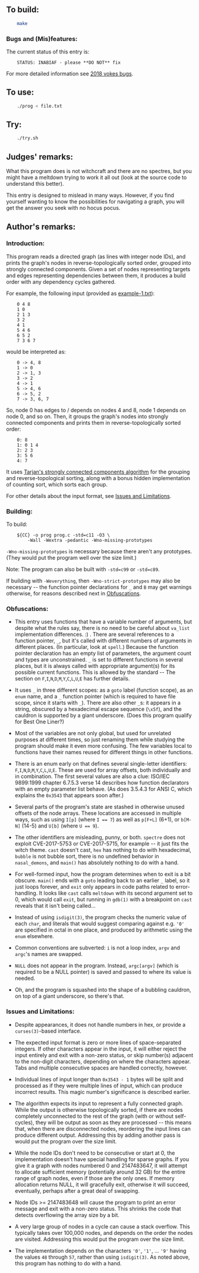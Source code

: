 ## To build:

```sh
    make
```


### Bugs and (Mis)features:

The current status of this entry is:

```
    STATUS: INABIAF - please **DO NOT** fix
```

For more detailed information see [2018 vokes bugs](../../bugs.html#2018_vokes).


## To use:

```sh
    ./prog < file.txt
```


## Try:

```sh
    ./try.sh
```


## Judges' remarks:

What this program does is not witchcraft and there are no spectres, but you
might have a meltdown trying to work it all out (look at the source code to
understand this better).

This entry is designed to mislead in many ways. However, if you find yourself
wanting to know the possibilities for navigating a graph, you will get the
answer you seek with no hocus pocus.


## Author's remarks:

### Introduction:

This program reads a directed graph (as lines with integer node IDs),
and prints the graph's nodes in reverse-topologically sorted order,
grouped into strongly connected components. Given a set of nodes
representing targets and edges representing dependencies between them,
it produces a build order with any dependency cycles gathered.

For example, the following input (provided as [example-1.txt](example-1.txt)):

```
    0 4 8
    1 0
    2 1 3
    3 2
    4 1
    5 4 6
    6 5 2
    7 3 6 7
```

would be interpreted as:

```
    0 -> 4, 8
    1 -> 0
    2 -> 1, 3
    3 -> 2
    4 -> 1
    5 -> 4, 6
    6 -> 5, 2
    7 -> 3, 6, 7
```

So, node 0 has edges to / depends on nodes 4 and 8, node 1 depends on
node 0, and so on. Then, it groups the graph's nodes into
strongly connected components and prints them in reverse-topologically
sorted order:

```
    0: 8
    1: 0 1 4
    2: 2 3
    3: 5 6
    4: 7
```

It uses [Tarjan's strongly connected components
algorithm](https://en.wikipedia.org/wiki/Tarjan's_strongly_connected_components_algorithm)
for the grouping and reverse-topological sorting, along with a bonus hidden
implementation of counting sort, which sorts each group.

For other details about the input format, see [Issues and
Limitations](#issues-and-limitations).


### Building:

To build:

```
    ${CC} -o prog prog.c -std=c11 -O3 \
        -Wall -Wextra -pedantic -Wno-missing-prototypes
```

`-Wno-missing-prototypes` is necessary because there aren't any
prototypes. (They would put the program well over the size limit.)

Note: The program can also be built with `-std=c99` or `-std=c89`.

If building with `-Weverything`, then `-Wno-strict-prototypes`
may also be necessary -- the function pointer declarations for
`_` and `B` may get warnings otherwise, for reasons described
next in [Obfuscations](#obfuscations).


### Obfuscations:

- This entry uses functions that have a variable number of arguments,
  but despite what the rules say, there is no need to be careful about
  `va_list` implementation differences. :) . There are several
  references to a function pointer, `_`, but it's called with different
  numbers of arguments in different places. (In particular, look at
  `spell`.) Because the function pointer declaration has an empty list
  of parameters, the argument count and types are unconstrained. `_` is
  set to different functions in several places, but it is always called
  with appropriate argument(s) for its possible current functions. This
  is allowed by the standard -- The section on
  `F`,`I`,`N`,`D`,`M`,`Y`,`C`,`L`,`U`,`E` has further details.

- It uses `_` in three different scopes: as a `goto` label (function
  scope), as an `enum` name, and a `_` function pointer (which is required
  to have file scope, since it starts with `_`). There are also other
  `_`s: it appears in a string, obscured by a hexadecimal escape sequence
  (`\x5f`), and the cauldron is supported by a giant underscore.
  (Does this program qualify for Best One Liner?)

- Most of the variables are not only global, but used for unrelated
  purposes at different times, so just renaming them while studying the
  program should make it even more confusing. The few variables local to
  functions have their names reused for different things in other
  functions.

- There is an enum early on that defines several single-letter identifiers:
  `F`,`I`,`N`,`D`,`M`,`Y`,`C`,`L`,`U`,`E`. These are used for array offsets,
  both individually and in combination. The first several values are also a
  clue: ISO/IEC 9899:1999 chapter 6.7.5.3 verse 14 describes how function
  declarators with an empty parameter list behave. (As does 3.5.4.3 for ANSI C,
  which explains the `0x3543` that appears soon after.)

- Several parts of the program's state are stashed in otherwise unused
  offsets of the node arrays. These locations are accessed in multiple
  ways, such as using `I[p]` (where `I == 7`) as well as `p[F+L]` (6+1),
  or `b[M-N]` (14-5) and `U[b]` (where `U == 9`).

- The other identifiers are misleading, punny, or both. `spectre` does
  not exploit CVE-2017-5753 or CVE-2017-5715, for example -- it just fits
  the witch theme. `cast` doesn't cast, `hex` has nothing to do with
  hexadecimal, `bubble` is not bubble sort, there is no undefined
  behavior in `nasal_demons`, and `main()` has absolutely nothing to do
  with a hand.

- For well-formed input, how the program determines when to exit is a
  bit obscure. `main()` ends with a `goto` leading back to an earlier `_`
  label, so it just loops forever, and `exit` only appears in code paths
  related to error-handling. It looks like `cast` calls `meltdown` with
  its second argument set to 0, which would call `exit`, but running in
  `gdb(1)` with a breakpoint on `cast` reveals that it isn't being called...

- Instead of using `isdigit(3)`, the program checks the numeric value of
  each `char`, and literals that would suggest comparing against e.g. `'0'`
  are specified in octal in one place, and produced by arithmetic using
  the `enum` elsewhere.

- Common conventions are subverted: `i` is not a loop index, `argv` and
  `argc`'s names are swapped.

- `NULL` does not appear in the program. Instead, `argc[argv]` (which is
  required to be a NULL pointer) is saved and passed to where its value
  is needed.

- Oh, and the program is squashed into the shape of a bubbling cauldron,
  on top of a giant underscore, so there's that.


### Issues and Limitations:

- Despite appearances, it does not handle numbers in hex, or provide
  a `curses(3)`-based interface.

- The expected input format is zero or more lines of space-separated
  integers. If other characters appear in the input, it will either
  reject the input entirely and exit with a non-zero status, or skip
  number(s) adjacent to the non-digit characters, depending on where the
  characters appear. Tabs and multiple consecutive spaces are handled
  correctly, however.

- Individual lines of input longer than `0x3543 - 1` bytes will be
  split and processed as if they were multiple lines of input, which can
  produce incorrect results. This magic number's significance is
  described earlier.

- The algorithm expects its input to represent a fully connected graph.
  While the output is otherwise topologically sorted, if there are nodes
  completely unconnected to the rest of the graph (with or without
  self-cycles), they will be output as soon as they are processed --
  this means that, when there are disconnected nodes, reordering the
  input lines can produce different output. Addressing this by adding
  another pass is would put the program over the size limit.

- While the node IDs don't need to be consecutive or start at 0, the
  implementation doesn't have special handling for sparse graphs. If you
  give it a graph with nodes numbered 0 and 2147483647, it will attempt
  to allocate sufficient memory (potentially around 32 GB) for the
  entire range of graph nodes, even if those are the only ones. If
  memory allocation returns NULL, it will gracefully exit, otherwise it
  will succeed, eventually, perhaps after a great deal of swapping.

- Node IDs >= 2147483648 will cause the program to print an error
  message and exit with a non-zero status. This shrinks the code that
  detects overflowing the array size by a bit.

- A very large group of nodes in a cycle can cause a stack overflow.
  This typically takes over 100,000 nodes, and depends on the order the
  nodes are visited. Addressing this would put the program over the size
  limit.

- The implementation depends on the characters `'0'`, `'1'`, ... `'9'` having
  the values `48` through `57`, rather than using `isdigit(3)`. As noted above,
  this program has nothing to do with a hand.

<!--

    Copyright © 1984-2024 by Landon Curt Noll. All Rights Reserved.

    You are free to share and adapt this file under the terms of this license:

	Creative Commons Attribution-ShareAlike 4.0 International (CC BY-SA 4.0)

    For more information, see:

	https://creativecommons.org/licenses/by-sa/4.0/

-->
